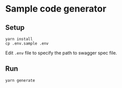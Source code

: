 # Sample code generator

## Setup

```
yarn install
cp .env.sample .env
```

Edit `.env` file to specify the path to swagger spec file.


## Run


```
yarn generate
```
